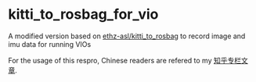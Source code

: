 # kitti_to_rosbag_for_vio
A modified version based on [ethz-asl/kitti_to_rosbag](https://github.com/ethz-asl/kitti_to_rosbag) to record image and imu data for running VIOs

For the usage of this respro, Chinese readers are refered to my [知乎专栏文章](https://zhuanlan.zhihu.com/p/75672946).
